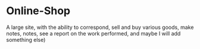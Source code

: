 # Online-Shop
A large site, with the ability to correspond, sell and buy various goods, make notes, notes, see a report on the work performed, and maybe I will add something else)
